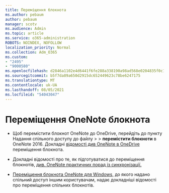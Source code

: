```yaml
---
title: Переміщення блокнота
ms.author: pebaum
author: pebaum
manager: scotv
ms.audience: Admin
ms.topic: article
ms.service: o365-administration
ROBOTS: NOINDEX, NOFOLLOW
localization_priority: Normal
ms.collection: Adm_O365
ms.custom:
- "2495"
- "9000580"
ms.openlocfilehash: d2846a1102e4d6441f6fe288a338190a98ad568e0204835f0c1e1f4ea634cf56
ms.sourcegitcommit: b5f7da89a650d2915dc652449623c78be6247175
ms.translationtype: MT
ms.contentlocale: uk-UA
ms.lasthandoff: 08/05/2021
ms.locfileid: "54043047"
---
```

# <a name="how-to-move-a-onenote-notebook"></a>Переміщення OneNote блокнота

* Щоб перемістити блокнот OneNote до OneDrive, перейдіть до пункту Надання спільного доступу до файлу  >    >  **перемістити блокноти** в OneNote 2016. Докладні [відомості див OneNote в OneDrive](https://support.office.com/article/Move-a-OneNote-notebook-to-OneDrive-0af0a141-0bdf-49ab-9e50-45dbcca44082) переміщення блокнота.

* Докладні відомості про те, як підготуватися до переміщення блокнотів, [див. OneNote практичних порад із синхронізації.](https://support.microsoft.com/help/2819334/onenote-syncing-best-practices)

* [Переміщення блокнота OneNote для Windows,](https://support.office.com/article/Move-a-OneNote-for-Windows-notebook-that-you-ve-shared-with-others-56c7659e-1850-49a6-8874-e2db6b440cd4) до якого надано спільний доступ іншим користувачам, надає докладніші відомості про переміщення спільних блокнотів.
